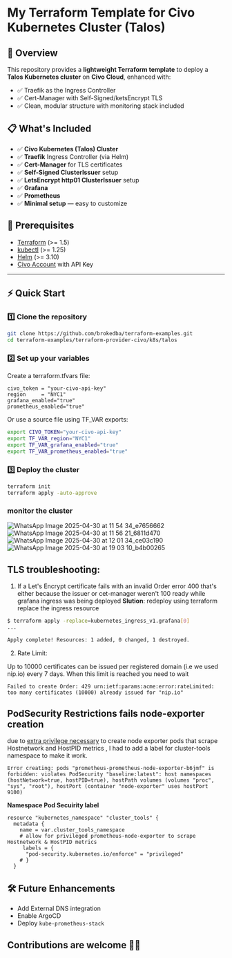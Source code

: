 # My Terraform Template for Civo Kubernetes Cluster (Talos)

## 🚀 Overview
This repository provides a **lightweight Terraform template** to deploy a **Talos Kubernetes cluster** on **Civo Cloud**, enhanced with:
- ✅ Traefik as the Ingress Controller
- ✅ Cert-Manager with Self-Signed/ketsEncrypt TLS
- ✅ Clean, modular structure with monitoring stack included 

## 📋 What's Included
- ✅ **Civo Kubernetes (Talos) Cluster**
- ✅ **Traefik** Ingress Controller (via Helm)
- ✅ **Cert-Manager** for TLS certificates
- ✅ **Self-Signed ClusterIssuer** setup
- ✅ **LetsEncrypt http01 ClusterIssuer** setup
- ✅ **Grafana**
- ✅ **Prometheus**
- ✅ **Minimal setup** — easy to customize

## 🔧 Prerequisites
- [Terraform](https://developer.hashicorp.com/terraform/downloads) (>= 1.5)
- [kubectl](https://kubernetes.io/docs/tasks/tools/) (>= 1.25)
- [Helm](https://helm.sh/docs/intro/install/) (>= 3.10)
- [Civo Account](https://www.civo.com/signup) with API Key

---

## ⚡ Quick Start

### 1️⃣ Clone the repository
```bash
git clone https://github.com/brokedba/terraform-examples.git
cd terraform-examples/terraform-provider-civo/k8s/talos
```

### 2️⃣ Set up your variables
Create a terraform.tfvars file:

```hcl
civo_token = "your-civo-api-key"
region     = "NYC1"
grafana_enabled="true"
prometheus_enabled="true"
```
Or use a source file using TF_VAR exports:
```bash
export CIVO_TOKEN="your-civo-api-key"
export TF_VAR_region="NYC1"
export TF_VAR_grafana_enabled="true"  
export TF_VAR_prometheus_enabled="true"
```
### 3️⃣ Deploy the cluster
```bash 
terraform init
terraform apply -auto-approve
```
### monitor the cluster
![WhatsApp Image 2025-04-30 at 11 54 34_e7656662](https://github.com/user-attachments/assets/bc759be4-2dda-480a-b00a-68e6f1c307b3)
![WhatsApp Image 2025-04-30 at 11 56 21_6811d470](https://github.com/user-attachments/assets/73870670-1d88-4505-bc4a-630c1ab511a0)
![WhatsApp Image 2025-04-30 at 12 01 34_ce03c190](https://github.com/user-attachments/assets/5af6c84d-eca5-4ef5-80ac-137d5be6121c)
![WhatsApp Image 2025-04-30 at 19 03 10_b4b00265](https://github.com/user-attachments/assets/1d5e27a7-5b6e-47fa-b236-e79ba6287af6)

## TLS troubleshooting: 
1. If a Let's Encrypt certificate fails with an invalid Order error 400 that's either because the issuer or cet-manager weren't 100 ready while grafana ingress was being deployed
**Slution**:
redeploy using terraform replace the ingress resource
```bash
$ terraform apply -replace=kubernetes_ingress_v1.grafana[0]
...

Apply complete! Resources: 1 added, 0 changed, 1 destroyed.
```
2. Rate Limit:
   
Up to 10000 certificates can be issued per registered domain (i.e we used nip.io) every 7 days. When this limit is reached you need to wait
```Error
Failed to create Order: 429 urn:ietf:params:acme:error:rateLimited: too many certificates (10000) already issued for "nip.io"
```
## PodSecurity Restrictions fails node-exporter creation
due to [extra privilege necessary](https://kubernetes.io/docs/concepts/security/pod-security-policy/#run-another-pod) to create node exporter pods that scrape Hostnetwork and HostPID metrics , I had to add a label for cluster-tools namespace to make it work.
```
Error creating: pods "prometheus-prometheus-node-exporter-b6jmf" is forbidden: violates PodSecurity "baseline:latest": host namespaces (hostNetwork=true, hostPID=true), hostPath volumes (volumes "proc", "sys", "root"), hostPort (container "node-exporter" uses hostPort 9100)
```
**Namespace Pod Secuirity label**
```hcl
resource "kubernetes_namespace" "cluster_tools" {
  metadata {
    name = var.cluster_tools_namespace
    # allow for privileged prometheus-node-exporter to scrape Hostnetwork & HostPID metrics
     labels = {
      "pod-security.kubernetes.io/enforce" = "privileged"
    # }
  }
```
## 🛠 Future Enhancements 
- Add External DNS integration
- Enable ArgoCD
- Deploy `kube-prometheus-stack`

## Contributions are welcome 🫶🏻
